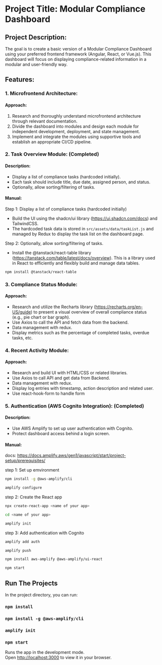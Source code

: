 # Project Title: Modular Compliance Dashboard

## Project Description:

The goal is to create a basic version of a Modular Compliance Dashboard using your preferred
frontend framework (Angular, React, or Vue.js). This dashboard will focus on displaying
compliance-related information in a modular and user-friendly way.

## Features:

### 1. Microfrontend Architecture:

#### Approach:

1. Research and thoroughly understand microfrontend architecture through relevant documentation.
2. Divide the dashboard into modules and design each module for independent development, deployment, and state management.
3. Implement and integrate the modules using supportive tools and establish an appropriate CI/CD pipeline.

### 2. Task Overview Module: (Completed)

#### Description:

- Display a list of compliance tasks (hardcoded initially).
- Each task should include title, due date, assigned person, and status.
- Optionally, allow sorting/filtering of tasks.

#### Manual:

Step 1: Display a list of compliance tasks (hardcoded initially)

- Build the UI using the shadcn/ui library (https://ui.shadcn.com/docs) and TailwindCSS.
- The hardcoded task data is stored in `src/assets/data/taskList.js` and managed by Redux to display the task list on the dashboard page.

Step 2: Optionally, allow sorting/filtering of tasks.

- Install the @tanstack/react-table library (https://tanstack.com/table/latest/docs/overview). This is a library used in React to efficiently and flexibly build and manage data tables.

```bash
npm install @tanstack/react-table

```

### 3. Compliance Status Module:

#### Approach:

- Research and utilize the Recharts library (https://recharts.org/en-US/guide) to present a visual overview of overall compliance status (e.g., pie chart or bar graph).
- Use Axios to call the API and fetch data from the backend.
- Data management with redux.
- Display metrics such as the percentage of completed tasks, overdue tasks, etc.

### 4. Recent Activity Module:

#### Approach:

- Research and build UI with HTML/CSS or related libraries.
- Use Axios to call API and get data from Backend.
- Data management with redux.
- Display log entries with timestamp, action description and related user.
- Use react-hook-form to handle form

### 5. Authentication (AWS Cognito Integration): (Completed)

#### Description:

- Use AWS Amplify to set up user authentication with Cognito.
- Protect dashboard access behind a login screen.

#### Manual:

docs: https://docs.amplify.aws/gen1/javascript/start/project-setup/prerequisites/

step 1: Set up emvironment

```bash
npm install -g @aws-amplify/cli

amplify configure
```

step 2: Create the React app

```bash
npx create-react-app <name of your app>

cd <name of your app>

amplify init
```

step 3: Add authentication with Cognito

```bash
amplify add auth

amplify push

npm install aws-amplify @aws-amplify/ui-react

npm start
```

## Run The Projects

In the project directory, you can run:

### `npm install`

### `npm install -g @aws-amplify/cli`

### `amplify init`

### `npm start`

Runs the app in the development mode.\
Open [http://localhost:3000](http://localhost:3000) to view it in your browser.
